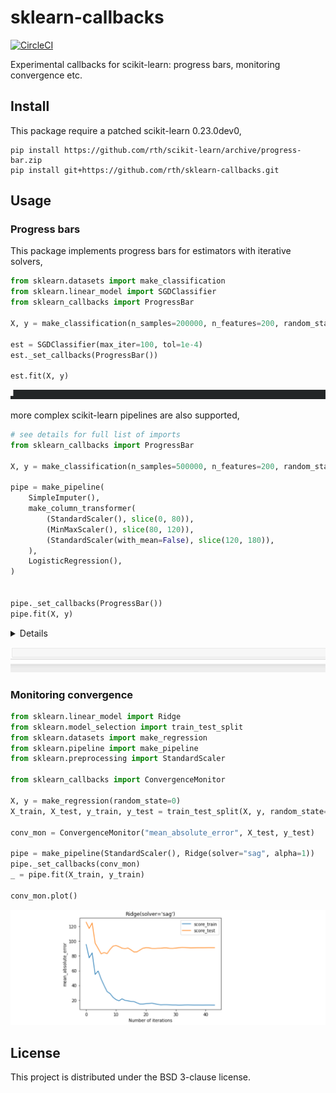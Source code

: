 # sklearn-callbacks

[![CircleCI](https://circleci.com/gh/rth/sklearn-callbacks.svg?style=svg)](https://circleci.com/gh/rth/sklearn-callbacks)

Experimental callbacks for scikit-learn: progress bars, monitoring convergence etc.

## Install

This package require a patched scikit-learn 0.23.0dev0,
```
pip install https://github.com/rth/scikit-learn/archive/progress-bar.zip
pip install git+https://github.com/rth/sklearn-callbacks.git
```

## Usage

### Progress bars

This package implements progress bars for estimators with iterative solvers,
```py
from sklearn.datasets import make_classification
from sklearn.linear_model import SGDClassifier
from sklearn_callbacks import ProgressBar

X, y = make_classification(n_samples=200000, n_features=200, random_state=0)

est = SGDClassifier(max_iter=100, tol=1e-4)
est._set_callbacks(ProgressBar())

est.fit(X, y)
```
![SGD progress bar](./doc/static/img/progressbar-sgd.gif?raw=true "SGD progress bar")

more complex scikit-learn pipelines are also supported,
```py
# see details for full list of imports
from sklearn_callbacks import ProgressBar

X, y = make_classification(n_samples=500000, n_features=200, random_state=0)

pipe = make_pipeline(
    SimpleImputer(),
    make_column_transformer(
        (StandardScaler(), slice(0, 80)),
        (MinMaxScaler(), slice(80, 120)),
        (StandardScaler(with_mean=False), slice(120, 180)),
    ),
    LogisticRegression(),
)


pipe._set_callbacks(ProgressBar())
pipe.fit(X, y)
```

<details>

```py
from sklearn.datasets import make_classification
from sklearn.linear_model import LogisticRegression
from sklearn.pipeline import make_pipeline
from sklearn.compose import make_column_transformer
from sklearn.preprocessing import StandardScaler, MinMaxScaler
from sklearn.impute import SimpleImputer

from sklearn_callbacks import ProgressBar

X, y = make_classification(n_samples=500000, n_features=200, random_state=0)

pipe = make_pipeline(
    SimpleImputer(),
    make_column_transformer(
        (StandardScaler(), slice(0, 80)),
        (MinMaxScaler(), slice(80, 120)),
        (StandardScaler(with_mean=False), slice(120, 180)),
    ),
    LogisticRegression(),
)

pipe._set_callbacks(ProgressBar())

pipe.fit(X, y)
```
</details>

![pipeline progress bar](./doc/static/img/progressbar-pipeline.gif?raw=true "pipeline progress bar")

### Monitoring convergence

```py
from sklearn.linear_model import Ridge
from sklearn.model_selection import train_test_split
from sklearn.datasets import make_regression
from sklearn.pipeline import make_pipeline
from sklearn.preprocessing import StandardScaler

from sklearn_callbacks import ConvergenceMonitor

X, y = make_regression(random_state=0)
X_train, X_test, y_train, y_test = train_test_split(X, y, random_state=0)

conv_mon = ConvergenceMonitor("mean_absolute_error", X_test, y_test)

pipe = make_pipeline(StandardScaler(), Ridge(solver="sag", alpha=1))
pipe._set_callbacks(conv_mon)
_ = pipe.fit(X_train, y_train)

conv_mon.plot()
```

![convergence monitor](./doc/static/img/convergence-monitor.png?raw=true "convergence monitor")



## License

This project is distributed under the BSD 3-clause license.
